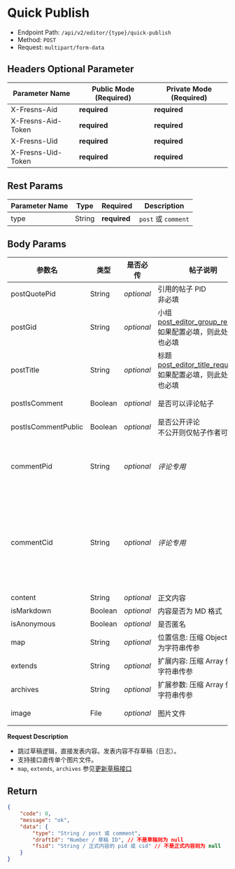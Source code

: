 # Quick Publish

- Endpoint Path: `/api/v2/editor/{type}/quick-publish`
- Method: `POST`
- Request: `multipart/form-data`

## Headers Optional Parameter

| Parameter Name | Public Mode (Required) | Private Mode (Required) |
| --- | --- | --- |
| X-Fresns-Aid | **required** | **required** |
| X-Fresns-Aid-Token | **required** | **required** |
| X-Fresns-Uid | **required** | **required** |
| X-Fresns-Uid-Token | **required** | **required** |

## Rest Params

| Parameter Name | Type | Required | Description |
| --- | --- | --- | --- |
| type | String | **required** | `post` 或 `comment` |

## Body Params

| 参数名 | 类型 | 是否必传 | **帖子**说明 | **评论**说明 |
| --- | --- | --- | --- | --- |
| postQuotePid | String | *optional* | 引用的帖子 PID<br>非必填 | *帖子专用* |
| postGid | String | *optional* | 小组<br>[post_editor_group_required](../../database/keyname/publish.md)<br>如果配置必填，则此处传参也必填 | *帖子专用* |
| postTitle | String | *optional* | 标题<br>[post_editor_title_required](../../database/keyname/publish.md)<br>如果配置必填，则此处传参也必填 | *帖子专用* |
| postIsComment | Boolean | *optional* | 是否可以评论帖子 | *帖子专用* |
| postIsCommentPublic | Boolean | *optional* | 是否公开评论<br>不公开则仅帖子作者可见 | *帖子专用* |
| commentPid | String | *optional* | *评论专用* | 评论哪个帖子，必传 |
| commentCid | String | *optional* | *评论专用* | 留空表示评论帖子<br>有值表示回复这条评论 |
| content | String | *optional* | 正文内容 |  |
| isMarkdown | Boolean | *optional* | 内容是否为 MD 格式 |  |
| isAnonymous | Boolean | *optional* | 是否匿名 |  |
| map | String | *optional* | 位置信息: 压缩 Object 信息为字符串传参 |  |
| extends | String | *optional* | 扩展内容: 压缩 Array 信息为字符串传参 |  |
| archives | String | *optional* | 扩展参数: 压缩 Array 信息为字符串传参 |  |
| image | File | *optional* | 图片文件 | 图片文件 |

**Request Description**

- 跳过草稿逻辑，直接发表内容。发表内容不存草稿（日志）。
- 支持接口直传单个图片文件。
- `map`, `extends`, `archives` 参见[更新草稿接口](update.md)

## Return

```json
{
    "code": 0,
    "message": "ok",
    "data": {
        "type": "String / post 或 comment",
        "draftId": "Number / 草稿 ID", // 不是草稿则为 null
        "fsid": "String / 正式内容的 pid 或 cid" // 不是正式内容则为 null
    }
}
```
